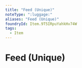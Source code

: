 ```yaml
---
title: "Feed (Unique)"
noteType: ":luggage:"
aliases: "Feed (Unique)"
foundryId: Item.9T5IRpuYahkHv74W
tags:
  - Item
---
```


# Feed (Unique)

